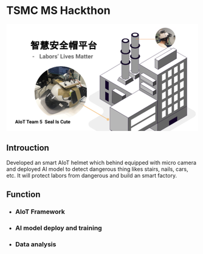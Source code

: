 # TSMC MS Hackthon
![image](https://github.com/Yi-Cheng0101/TSMC_MS_Hackthon/blob/master/IoT_img_0.png)

## Introuction
Developed an smart AIoT helmet which behind equipped with micro camera and deployed AI model to detect dangerous thing likes stairs, nails, cars, etc.  It will protect labors from dangerous and build an smart factory.     

## Function
 * ### AIoT Framework
 * ### AI model deploy and training
 * ### Data analysis
